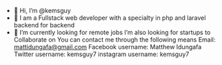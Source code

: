 - 👋 Hi, I’m @kemsguy
- 👀 I am a Fullstack web developer with a specialty in php and laravel backend for backend
- 🌱 I’m currently looking for remote jobs
 I’m also looking for startups to Collaborate on
You can contact me through the following means
Email: mattidungafa@gmail.com
Facebook username: Matthew Idungafa
Twitter username: kemsguy7
instagram username: kemsguy7

